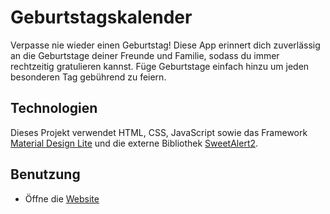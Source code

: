 # Geburtstagskalender
Verpasse nie wieder einen Geburtstag! Diese App erinnert dich zuverlässig an die Geburtstage deiner Freunde und Familie, sodass du immer rechtzeitig gratulieren kannst. Füge Geburtstage einfach hinzu um jeden besonderen Tag gebührend zu feiern.
## Technologien
Dieses Projekt verwendet HTML, CSS, JavaScript sowie das Framework [Material Design Lite](https://getmdl.io/) und die externe Bibliothek [SweetAlert2](https://sweetalert2.github.io/).
## Benutzung
- Öffne die [Website](https://nils-programmierer.github.io/Geburtstagskalender/)
